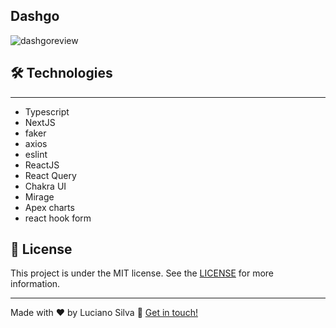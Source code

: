 ## Dashgo
![dashgoreview](https://user-images.githubusercontent.com/46464433/150594962-66ebc1af-6b5d-46fb-9cfc-55e571bb11d2.gif)

## 🛠 Technologies
---
- Typescript
- NextJS
- faker
- axios
- eslint
- ReactJS
- React Query
- Chakra UI
- Mirage
- Apex charts
- react hook form


## :memo: License
This project is under the MIT license. See the [LICENSE](https://github.com/Luciano-Ferreira/Dashgo/blob/main/LICENSE) for more information.

---

Made with ♥ by Luciano Silva :wave: [Get in touch!](https://www.linkedin.com/in/lucianof-silva/)
